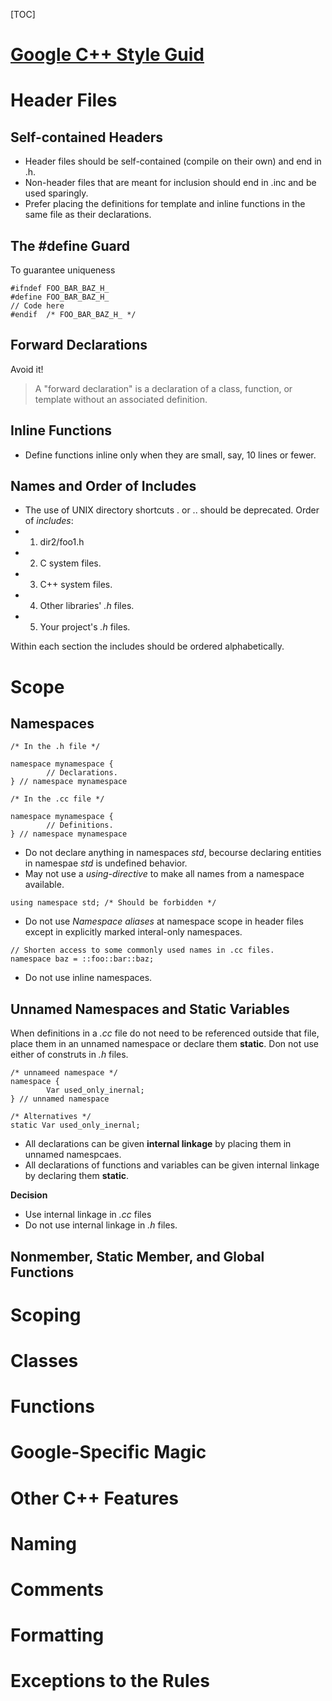 [TOC]

[**Google C++ Style Guid**](https://google.github.io/styleguide/cppguide.html)
==========================
# Header Files
## Self-contained Headers
- Header files should be self-contained (compile on their own) and end in .h.
- Non-header files that are meant for inclusion should end in .inc and be used sparingly.
- Prefer placing the definitions for template and inline functions in the same file as their declarations.
## The #define Guard
To guarantee uniqueness
```{cpp}
#ifndef FOO_BAR_BAZ_H_
#define FOO_BAR_BAZ_H_
// Code here
#endif  /* FOO_BAR_BAZ_H_ */
```
## Forward Declarations
Avoid it!

> A "forward declaration" is a declaration of a class, function, or template without an associated definition.

## Inline Functions
- Define functions inline only when they are small, say, 10 lines or fewer.

## Names and Order of Includes
- The use of UNIX directory shortcuts . or .. should be deprecated.
Order of *includes*:
- 1. dir2/foo1.h
- 2. C system files.
- 3. C++ system files.
- 4. Other libraries' *.h* files.
- 5. Your project's *.h* files.

Within each section the includes should be ordered alphabetically.

# Scope
## Namespaces
```{cpp}
/* In the .h file */

namespace mynamespace {
        // Declarations.
} // namespace mynamespace

/* In the .cc file */

namespace mynamespace {
        // Definitions.
} // namespace mynamespace
```
- Do not declare anything in namespaces *std*, becourse declaring entities in namespae *std* is undefined behavior.
- May not use a *using-directive* to make all names from a namespace available.
```{cpp}
using namespace std; /* Should be forbidden */
```
- Do not use *Namespace aliases* at namespace scope in header files except in explicitly marked interal-only namespaces.
```{cpp}
// Shorten access to some commonly used names in .cc files.
namespace baz = ::foo::bar::baz;
```
- Do not use inline namespaces.

## Unnamed Namespaces and Static Variables
When definitions in a *.cc* file do not need to be referenced outside that file, place them in an unnamed namespace or declare them **static**. Don not use either of construts in *.h* files.
```{cpp}
/* unnameed namespace */
namespace {
        Var used_only_inernal;
} // unnamed namespace

/* Alternatives */
static Var used_only_inernal;
```
- All declarations can be given **internal linkage** by placing them in unnamed namespcaes.
- All declarations of functions and variables can be given internal linkage by declaring them **static**.

**Decision**
- Use internal linkage in *.cc* files
- Do not use internal linkage in *.h* files.

## Nonmember, Static Member, and Global Functions













































# Scoping
# Classes
# Functions
# Google-Specific Magic
# Other C++ Features
# Naming
# Comments
# Formatting
# Exceptions to the Rules

